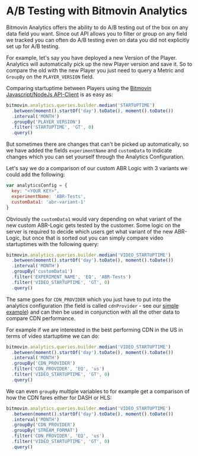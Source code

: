 # A/B Testing with Bitmovin Analytics

Bitmovin Analytics offers the ability to do A/B testing out of the box on any data field you want.
Since out API allows you to filter or group on any field we tracked you can often do A/B testing even on data you did not explicitly set up for A/B testing.

For example, let's say you have deployed a new Version of the Player. Analytics will automatically pick up the new Player version and save it.
So to compare the old with the new Player you just need to query a Metric and `GroupBy` on the `PLAYER_VERSION` field.

Comparing startuptime between Players using the [Bitmovin Javascript/NodeJs API-Client](https://github.com/bitmovin/bitmovin-javascript)  is as easy as:

```js
bitmovin.analytics.queries.builder.median('STARTUPTIME')
  .between(moment().startOf('day').toDate(), moment().toDate())
  .interval('MONTH')
  .groupBy('PLAYER_VERSION')
  .filter('STARTUPTIME', 'GT', 0)
  .query()
```

But sometimes there are changes that can't be picked up automatically, so we have added the fields `experimentName` and `customData` to indicate changes which you can set yourself through the Analytics Configuration.

Let's say we do a comparison of our custom ABR Logic with 3 variants we could add the following:

```js
var analyticsConfig = {
  key: "<YOUR KEY>",
  experimentName: 'ABR-Tests',
  customData1: 'abr-variant-1'
}
```

Obviously the `customData1` would vary depending on what variant of the new custom ABR-Logic gets tested by the customer. Some logic on the server is required to decide which users get what variant of the new ABR-Logic, but once that is sorted out you can simply compare video startuptimes with the following query:

```js
bitmovin.analytics.queries.builder.median('VIDEO_STARTUPTIME')
  .between(moment().startOf('day').toDate(), moment().toDate())
  .interval('MONTH')
  .groupBy('customData1')
  .filter('EXPERIMENT_NAME', 'EQ', 'ABR-Tests')
  .filter('VIDEO_STARTUPTIME', 'GT', 0)
  .query()
```

The same goes for `CDN_PROVIDER` which you just have to put into the analytics configuration (the field is called `cdnProvider` - see our [simple example](https://github.com/bitmovin/bitmovin-analytics-sdk/blob/master/simple.html)) and can then be used in conjunction with all the other data to compare CDN performance.

For example if we are interested in the best performing CDN in the US in terms of video startuptime we can do:

```js
bitmovin.analytics.queries.builder.median('VIDEO_STARTUPTIME')
  .between(moment().startOf('day').toDate(), moment().toDate())
  .interval('MONTH')
  .groupBy('CDN_PROVIDER')
  .filter('CDN_PROVIDER', 'EQ', 'us')
  .filter('VIDEO_STARTUPTIME', 'GT', 0)
  .query()
```

We can even `groupBy` multiple variables to for example get a comparison of how the CDN fares either for DASH or HLS:

```js
bitmovin.analytics.queries.builder.median('VIDEO_STARTUPTIME')
  .between(moment().startOf('day').toDate(), moment().toDate())
  .interval('MONTH')
  .groupBy('CDN_PROVIDER')
  .groupBy('STREAM_FORMAT')
  .filter('CDN_PROVIDER', 'EQ', 'us')
  .filter('VIDEO_STARTUPTIME', 'GT', 0)
  .query()
```